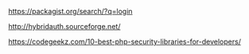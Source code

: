 https://packagist.org/search/?q=login

http://hybridauth.sourceforge.net/

https://codegeekz.com/10-best-php-security-libraries-for-developers/





